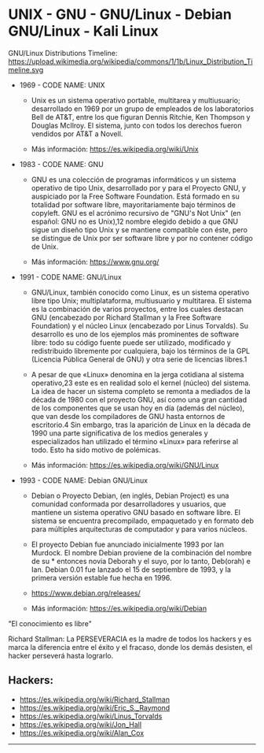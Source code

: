 # UNIX - GNU - GNU/Linux - Debian GNU/Linux - Kali Linux

GNU/Linux Distributions Timeline: https://upload.wikimedia.org/wikipedia/commons/1/1b/Linux_Distribution_Timeline.svg

- 1969 - CODE NAME: UNIX
  * Unix es un sistema operativo portable, multitarea y multiusuario; desarrollado en 1969 por un grupo de empleados de los laboratorios Bell de AT&T, entre los que figuran Dennis Ritchie, Ken Thompson y Douglas McIlroy. El sistema, junto con todos los derechos fueron vendidos por AT&T a Novell.

  * Más información: https://es.wikipedia.org/wiki/Unix

- 1983 - CODE NAME: GNU

  * GNU es una colección de programas informáticos y un sistema operativo de tipo Unix, desarrollado por y para el Proyecto GNU, y auspiciado por la Free Software Foundation. Está formado en su totalidad por software libre, mayoritariamente bajo términos de copyleft. GNU es el acrónimo recursivo de "GNU's Not Unix" (en español: GNU no es Unix),1​2​ nombre elegido debido a que GNU sigue un diseño tipo Unix y se mantiene compatible con éste, pero se distingue de Unix por ser software libre y por no contener código de Unix.

  * Más información: https://www.gnu.org/

- 1991 - CODE NAME: GNU/Linux

  * GNU/Linux, también conocido como Linux, es un sistema operativo libre tipo Unix; multiplataforma, multiusuario y multitarea. El sistema es la combinación de varios proyectos, entre los cuales destacan GNU (encabezado por Richard Stallman y la Free Software Foundation) y el núcleo Linux (encabezado por Linus Torvalds). Su desarrollo es uno de los ejemplos más prominentes de software libre: todo su código fuente puede ser utilizado, modificado y redistribuido libremente por cualquiera, bajo los términos de la GPL (Licencia Pública General de GNU) y otra serie de licencias libres.1​

  * A pesar de que «Linux» denomina en la jerga cotidiana al sistema operativo,2​3​ este es en realidad solo el kernel (núcleo) del sistema. La idea de hacer un sistema completo se remonta a mediados de la década de 1980 con el proyecto GNU, así como una gran cantidad de los componentes que se usan hoy en día (además del núcleo), que van desde los compiladores de GNU hasta entornos de escritorio.4​ Sin embargo, tras la aparición de Linux en la década de 1990 una parte significativa de los medios generales y especializados han utilizado el término «Linux» para referirse al todo. Esto ha sido motivo de polémicas.
  
  * Más información: https://es.wikipedia.org/wiki/GNU/Linux

- 1993 - CODE NAME: Debian GNU/Linux

  * Debian o Proyecto Debian, (en inglés, Debian Project) es una comunidad conformada por desarrolladores y usuarios, que mantiene un sistema operativo GNU basado en software libre. El sistema se encuentra precompilado, empaquetado y en formato deb para múltiples arquitecturas de computador y para varios núcleos.

  * El proyecto Debian fue anunciado inicialmente 1993 por Ian Murdock. El nombre Debian proviene de la combinación del nombre de su   * entonces novia Deborah y el suyo, por lo tanto, Deb(orah) e Ian. Debian 0.01 fue lanzado el 15 de septiembre de 1993, y la primera versión estable fue hecha en 1996.

  * https://www.debian.org/releases/
  
  * Más información: https://es.wikipedia.org/wiki/Debian

"El conocimiento es libre"

Richard Stallman: La PERSEVERACIA es la madre de todos los hackers y es marca la diferencia entre el éxito y el fracaso, donde los demás desisten, el hacker perseverá hasta lograrlo.

Hackers:
---
  * https://es.wikipedia.org/wiki/Richard_Stallman
  * https://es.wikipedia.org/wiki/Eric_S._Raymond
  * https://es.wikipedia.org/wiki/Linus_Torvalds
  * https://es.wikipedia.org/wiki/Jon_Hall
  * https://es.wikipedia.org/wiki/Alan_Cox
 ---

